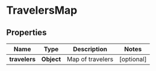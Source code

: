 

# TravelersMap


## Properties

| Name | Type | Description | Notes |
|------------ | ------------- | ------------- | -------------|
|**travelers** | **Object** | Map of travelers |  [optional] |



